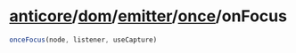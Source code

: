# [anticore](../../../../../../#reference)/[dom](../../../#reference)/[emitter](../../#reference)/[once](../#reference)/<a name="reference">onFocus</a>

```js
onceFocus(node, listener, useCapture)
```